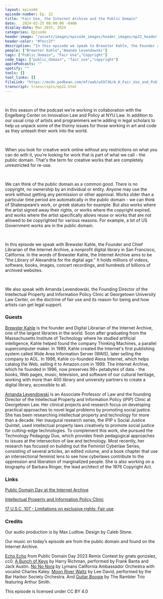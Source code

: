 ```yaml
---
layout: episode
episode-number: Ep. 22
title: "Fair Use, the Internet Archive and the Public Domain"
date:   2024-03-25 08:00:00 -0400
display-date: Mar 26th, 2024
categories: Episode
header-image: "/assets/images/episode_images/header_images/ep22_header.jpg"
header-color: "#fecc2f"
description: "In this episode we speak to Brewster Kahle, the Founder and Chief Librarian of the Internet Archive on the occasion of Public Domain Day. We also speak to Amanda Levendowski, Founding Director of the Intellectual Property and Information Policy Clinic on the concept of fair use, its history and application for artists."
people: ["Brewster Kahle","Amanda Levendowski"]
tags: ["Public Domain", "Fair Use","Copyright"]
code_tags: ["public_domain", "fair_use","copyright"]
applePodcasts: ""
spotify: ""
tools: []
tool_links: []
fileLink: "https://mcdn.podbean.com/mf/web/w59736/A_H_Fair_Use_and_Public_Domain_Day_S2EP3_323belm9.mp3"
transcript: transcripts/ep22.html
---
```


<br>

In this season of the podcast we’re working in collaboration with the Engelberg Center on Innovation Law and Policy at NYU Law. In addition to our usual crop of artists and programmers we’re adding in legal scholars to help us unpack some of the thorny issues for those working in art and code as they unleash their work into the world. 

<br>

When you look for creative work online without any restrictions on what you can do with it, you’re looking for work that is part of what we call - the public domain. That's the term for creative works that are completely unrestricted for re-use.
 
<br>
 
We can think of the public domain as a common good. There is no copyright, no ownership by an individual or entity. Anyone may use the work without getting any permission or other approval. Works older than a particular time period are automatically in the public domain - we can think of Shakespeare’s work, or greek statues for example. But also works where the artist signed away their rights, or works where the copyright expired, and works where the artist specifically allows reuse or works that are not allowed to be copyrighted for various reasons. For example, a lot of US Government works are in the public domain. 

<br>

In this episode we speak with Brewster Kahle, the Founder and Chief Librarian of the Internet Archive, a nonprofit digital library in San Francisco, California. In the words of Brewster Kahle, the Internet Archive aims to be "the Library of Alexandria for the digital age." It holds millions of videos, software, books, images, concert recordings, and hundreds of billions of archived websites. 

<br>

We also speak with Amanda Levendowski, the Founding Director of the Intellectual Property and Information Policy Clinic at Georgetown University Law Center, on the doctrine of fair use and its reason for being and how artists can get legal support.

### Guests

<a href="https://brewster.kahle.org/">Brewster Kahle</a> is the founder and Digital Librarian of the Internet Archive, one of the largest libraries in the world. Soon after graduating from the Massachusetts Institute of Technology where he studied artificial intelligence, Kahle helped found the company Thinking Machines, a parallel supercomputer maker. In 1989, Kahle created the Internet's first publishing system called Wide Area Information Server (WAIS), later selling the company to AOL. In 1996, Kahle co-founded Alexa Internet, which helps catalog the Web, selling it to Amazon.com in 1999. The Internet Archive, which he founded in 1996, now preserves 99+ petabytes of data - the books, Web pages, music, television, and software of our cultural heritage, working with more than 400 library and university partners to create a digital library, accessible to all. 

<a href="https://www.levendowski.net/" class="nameTag">Amanda Levendowski</a> is an Associate Professor of Law and the founding Director of the Intellectual Property and Information Policy (iPIP) Clinic at Georgetown Law. Her clinical projects and research focus on developing practical approaches to novel legal problems by promoting social justice. She has been researching intellectual property and technology  for more than a decade. Her inaugural research series, the iPIP x Social Justice Quintet, used intellectual property laws creatively to promote social justice for cutting-edge technologies. To complement this work, she pursued the Technology Pedagogy Duo, which provides fresh pedagogical approaches to issues at the intersection of law and technology. Most recently, her research has focused on building out the Feminist Cyberlaw Series, consisting of several articles, an edited volume, and a book chapter that use an intersectional feminist lens to see how cyberlaws contribute to the oppression and liberation of marginalized people. She is also working on a biography of Barbara Ringer, the lead architect of the 1976 Copyright Act.

### Links

[Public Domain Day at the Internet Archive](https://blog.archive.org/tag/public-domain-day/)

[Intellectual Property and Information Policy Clinic](https://www.law.georgetown.edu/experiential-learning/clinics/our-clinics/intellectual-property-and-information-policy-clinic/)

[17 U.S.C. 107 - Limitations on exclusive rights: Fair use](https://www.govinfo.gov/app/details/USCODE-2022-title17/USCODE-2022-title17-chap1-sec107)

### Credits

Our audio production is by Max Ludlow. Design by Caleb Stone.  

Our music on today’s episode are from the public domain and found on the Internet Archive.

[Echo Echo](https://archive.org/details/echo-echo) from Public Domain Day 2023 Remix Contest by gnats gonzalez, cc0. [A Bunch of Keys](https://archive.org/details/78_a-bunch-of-keys_frank-banta-and-jack-austin-richman_gbia0208393b) by Harry Richman, performed by Frank Banta and Jack Austin. [No No Nora](https://archive.org/details/nononora_202003) by Lymans California Ambassador Orchestra with vocalist Charles Kaley. [Moon River Waltz](https://archive.org/details/78_moon-river_the-bar-harbor-society-orchestra-david_gbia0304777a) by Lee David, performed by the Bar Harbor Society Orchestra. And [Guitar Boogie](https://archive.org/details/GuitarBoogie) by The Rambler Trio featuring Arthur Smith.

This episode is licensed under CC BY 4.0 
